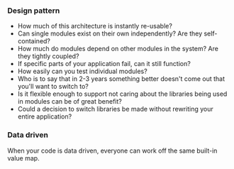 ### Design pattern ###

- How much of this architecture is instantly re-usable?
- Can single modules exist on their own independently? Are they self-contained?
- How much do modules depend on other modules in the system? Are they tightly coupled?
- If specific parts of your application fail, can it still function?
- How easily can you test individual modules?
- Who is to say that in 2-3 years something better doesn't come out that you'll want to switch to?
- Is it flexible enough to support not caring about the libraries being used in modules can be of great benefit?
- Could a decision to switch libraries be made without rewriting your entire application?

### Data driven ###
When your code is data driven, everyone can work off the same built-in value map.


